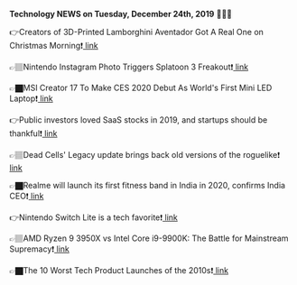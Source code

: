 <b>Technology NEWS on Tuesday, December 24th, 2019</b> 📡📡📡 

👉Creators of 3D-Printed Lamborghini Aventador Got A Real One on Christmas Morning❗️<a href='https://techblock.club/?p=1792'> link</a>

👉🏽Nintendo Instagram Photo Triggers Splatoon 3 Freakout❗️<a href='https://techblock.club/?p=1794'> link</a>

👉🏿MSI Creator 17 To Make CES 2020 Debut As World's First Mini LED Laptop❗️<a href='https://techblock.club/?p=1796'> link</a>

👉Public investors loved SaaS stocks in 2019, and startups should be thankful❗️<a href='https://techblock.club/?p=1798'> link</a>

👉🏽Dead Cells' Legacy update brings back old versions of the roguelike❗️<a href='https://techblock.club/?p=1800'> link</a>

👉🏿Realme will launch its first fitness band in India in 2020, confirms India CEO❗️<a href='https://techblock.club/?p=1802'> link</a>

👉Nintendo Switch Lite is a tech favorite❗️<a href='https://techblock.club/?p=1804'> link</a>

👉🏽AMD Ryzen 9 3950X vs Intel Core i9-9900K: The Battle for Mainstream Supremacy❗️<a href='https://techblock.club/?p=1806'> link</a>

👉🏿The 10 Worst Tech Product Launches of the 2010s❗️<a href='https://techblock.club/?p=1808'> link</a>

